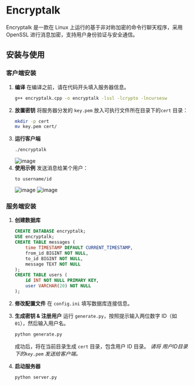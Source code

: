 # Encryptalk

Encryptalk 是一款在 Linux 上运行的基于非对称加密的命令行聊天程序，采用 OpenSSL 进行消息加密，支持用户身份验证与安全通信。


## 安装与使用

### 客户端安装
1. **编译**
   在编译之前，请在代码开头填入服务器信息。
   ```bash
   g++ encryptalk.cpp -o encryptalk -lssl -lcrypto -lncursesw
   ```
2. **放置密钥**
   将服务器分发的 `key.pem` 放入可执行文件所在目录下的`cert` 目录：
   ```bash
   mkdir -p cert
   mv key.pem cert/
   ```
3. **运行客户端**
   ```bash
   ./encryptalk
   ```
    ![image](https://github.com/user-attachments/assets/8f8128e6-a1e1-4e16-a1db-fadee48e1307)
4. **使用示例**
   发送消息给某个用户：
   ```
   to username/id
   ```
   ![image](https://github.com/user-attachments/assets/83849eab-cdf1-4fc2-8c89-69261ea6e123)
   ![image](https://github.com/user-attachments/assets/539a711f-786e-494f-b3ce-786a7c18973f)
  

### 服务端安装
1. **创建数据库**
   ```sql
   CREATE DATABASE encryptalk;
   USE encryptalk;
   CREATE TABLE messages (
       time TIMESTAMP DEFAULT CURRENT_TIMESTAMP,
       from_id BIGINT NOT NULL,
       to_id BIGINT NOT NULL,
       message TEXT NOT NULL
   );
   CREATE TABLE users (
       id INT NOT NULL PRIMARY KEY,
       user VARCHAR(20) NOT NULL
   );
   ```
2. **修改配置文件**
   在 `config.ini` 填写数据库连接信息。

3. **生成密钥 & 注册用户**
   运行 `generate.py`，按照提示输入两位数字 ID（如 `01`），然后输入用户名。
   ```bash
   python generate.py
   ```
   成功后，将在当前目录生成 `cert` 目录，包含用户 ID 目录。
   *请将 用户ID目录下的`key.pem` 发送给客户端。*

4. **启动服务器**
   ```bash
   python server.py
   ```



